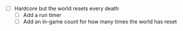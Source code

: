 - [ ] Hardcore but the world resets every death
    - [ ] Add a run timer
    - [ ] Add an in-game count for how many times the world has reset
